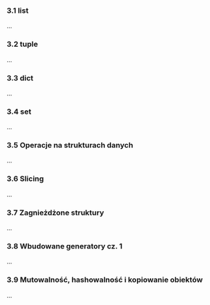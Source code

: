 ### 3.1 list
...

### 3.2 tuple
...

### 3.3 dict
...

### 3.4 set
...

### 3.5 Operacje na strukturach danych
...

### 3.6 Slicing
...

### 3.7 Zagnieżdżone struktury
...

### 3.8 Wbudowane generatory cz. 1
...

### 3.9 Mutowalność, hashowalność i kopiowanie obiektów
...

